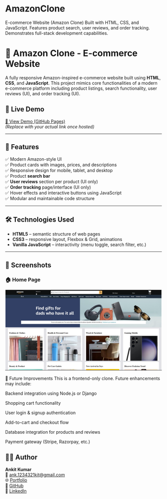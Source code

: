 # AmazonClone
E-commerce Website (Amazon Clone) Built with HTML, CSS, and JavaScript. Features product search, user reviews, and order tracking. Demonstrates full-stack development capabilities.

# 🛒 Amazon Clone - E-commerce Website

A fully responsive Amazon-inspired e-commerce website built using **HTML**, **CSS**, and **JavaScript**. This project mimics core functionalities of a modern e-commerce platform including product listings, search functionality, user reviews (UI), and order tracking (UI).

## 🚀 Live Demo

[🔗 View Demo (GitHub Pages)](https://ankitkrg9.github.io/amazon-clone/)  
*(Replace with your actual link once hosted)*

---

## 📌 Features

✅ Modern Amazon-style UI  
✅ Product cards with images, prices, and descriptions  
✅ Responsive design for mobile, tablet, and desktop  
✅ Product **search bar**  
✅ **User reviews** section per product (UI only)  
✅ **Order tracking** page/interface (UI only)  
✅ Hover effects and interactive buttons using JavaScript  
✅ Modular and maintainable code structure

---

## 🛠️ Technologies Used

- **HTML5** – semantic structure of web pages  
- **CSS3** – responsive layout, Flexbox & Grid, animations  
- **Vanilla JavaScript** – interactivity (menu toggle, search filter, etc.)

---

## 📸 Screenshots
### 🏠 Home Page
![Home Page](./Amazon-Clone-Site-main/Amazon-Clone-Site-main/image.png)

🎯 Future Improvements
This is a frontend-only clone. Future enhancements may include:

Backend integration using Node.js or Django

Shopping cart functionality

User login & signup authentication

Add-to-cart and checkout flow

Database integration for products and reviews

Payment gateway (Stripe, Razorpay, etc.)

## 🙋‍♂️ Author

**Ankit Kumar**  
📧 [ank.1234321kit@gmail.com](mailto:ank.1234321kit@gmail.com)  
🌐 [Portfolio](https://ankit-portfolio-krg9.netlify.app)  
🐙 [GitHub](https://github.com/ankitkrg9)  
🔗 [LinkedIn](https://linkedin.com/in/ankitkrg9)
